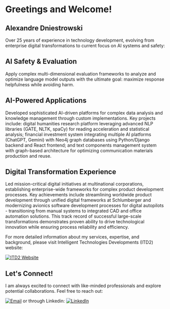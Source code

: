 
# Greetings and Welcome!

## Alexandre Dniestrowski

Over 25 years of experience in technology development, evolving from enterprise digital transformations to current focus on AI systems and safety:

## AI Safety & Evaluation
Apply complex multi-dimensional evaluation frameworks to analyze and optimize language model outputs with the ultimate goal: maximize response helpfulness while avoiding harm.

## AI-Powered Applications
Developed sophisticated AI-driven platforms for complex data analysis and knowledge management through custom implementations. Key projects include: digital humanities research platform leveraging advanced NLP libraries (GATE, NLTK, spaCy) for reading acceleration and statistical analysis; financial investment system integrating multiple AI platforms (ChatGPT, Gemini) with Neo4j graph databases using Python/Django backend and React frontend; and text components management system with graph-based architecture for optimizing communication materials production and reuse.

## Digital Transformation Experience
Led mission-critical digital initiatives at multinational corporations, establishing enterprise-wide frameworks for complex product development processes. Key achievements include streamlining worldwide product development through unified digital frameworks at Schlumberger and modernizing avionics software development processes for digital autopilots - transitioning from manual systems to integrated CAD and office automation solutions. This track record of successful large-scale transformations demonstrates proven ability to drive technological innovation while ensuring process reliability and efficiency.

For more detailed information about my services, expertise, and background, please visit Intelligent Technologies Developments (ITD2) website:

[![ITD2 Website](https://img.shields.io/badge/ITD2-Visit%20Website-brightgreen)](https://www.itd2.net)

## Let's Connect!

I am always excited to connect with like-minded professionals and explore potential collaborations. Feel free to reach out:

[![Email](https://img.shields.io/badge/Email-alexandre@itd2.net-red?style=flat-square&logo=gmail&logoColor=white)](mailto:alexandre@itd2.net)  or through Linkedin:
[![LinkedIn](https://img.shields.io/badge/LinkedIn-Connect-blue)](https://www.linkedin.com/in/adniestrowski/)
